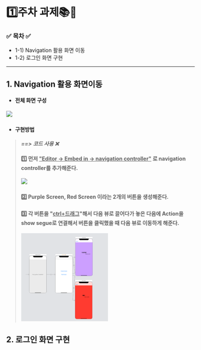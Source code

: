 # 1️⃣주차 과제📚🍎

### ✅ 목차 ✅

- 1-1) Navigation 활용 화면 이동
- 1-2) 로그인 화면 구현

-----------



## 1. Navigation 활용 화면이동



- #### 전체 화면 구성

<div style="text-align:left;">
  <img style="max-height:70%; max-width:70%;" src="/Users/hwangji/Desktop/HwangJiEun/readME_plus/images/firstAssignment01FullShot.png">
</div>


- #### 구현방법

> ***==> 코드 사용 ❌***
>
> #### 1️⃣ 먼저 <u>"Editor -> Embed in -> navigation controller"</u> 로 navigation controller를 추가해준다. 
>
> <div style="text-align:left;">
>   <img style="max-height:50%; max-width:50%;" src="/Users/hwangji/Desktop/HwangJiEun/readME_plus/images/howtoEmbedInNavigationController.png">
> </div>
>
> 
>
> #### 2️⃣ Purple Screen, Red Screen 이라는 2개의 버튼을 생성해준다.
>
> 
>
> #### 3️⃣ 각 버튼을 "<u>ctrl+드래그</u>"해서 다음 뷰로 끌어다가 놓은 다음에 Action을 show segue로 연결해서 버튼을 클릭했을 때 다음 뷰로 이동하게 해준다.
>
> <div style="text-align:left;">
>   <img style="max-height:50%; max-width:50%;" src="./images/firstAssignment01FullShot.png">
> </div>







## 2. 로그인 화면 구현

